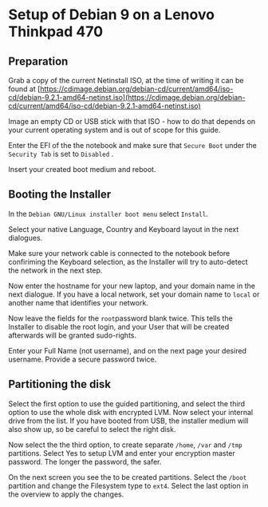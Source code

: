 # Setup of Debian 9 on a Lenovo Thinkpad 470

## Preparation

Grab a copy of the current Netinstall ISO, at the time of writing it can be found at [https://cdimage.debian.org/debian-cd/current/amd64/iso-cd/debian-9.2.1-amd64-netinst.iso](https://cdimage.debian.org/debian-cd/current/amd64/iso-cd/debian-9.2.1-amd64-netinst.iso)

Image an empty CD or USB stick with that ISO - how to do that depends on your current operating system and is out of scope for this guide.

Enter the EFI of the the notebook and make sure that `Secure Boot` under the `Security Tab` is set to `Disabled` .

Insert your created boot medium and reboot.

## Booting the Installer

In the `Debian GNU/Linux installer boot menu` select `Install`.

Select your native Language, Country and  Keyboard layout in the next dialogues.

Make sure your network cable is connected to the notebook before confiriming the Keyboard selection, as the Installer will try to auto-detect the network in the next step.

Now enter the hostname for your new laptop, and your domain name in the next dialogue. If you have a local network, set your domain name to `local` or another name that identifies your network.

Now leave the fields for the `root`password blank twice. This tells the Installer to disable the root login, and your User that will be created afterwards will be granted sudo-rights.

Enter your Full Name \(not username\), and on the next page your desired username. Provide a secure password twice.

## Partitioning the disk

Select the first option to use the guided partitioning, and select the third option to use the whole disk with encrypted LVM. Now select your internal drive from the list. If you have booted from USB, the installer medium will also show up, so be careful to select the right disk.

Now select the the third option, to create separate `/home`, `/var` and `/tmp` partitions. Select Yes to setup LVM and enter your encryption master password. The longer the password, the safer.

On the next screen you see the to be created partitions. Select the `/boot` partition and change the Filesystem type to `ext4`.  Select the last option in the overview to apply the changes.






